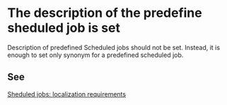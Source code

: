 # The description of the predefine sheduled job is set

Description of predefined Scheduled jobs should not be set. 
Instead, it is enough to set only synonym for a predefined scheduled job.

## See

[Sheduled jobs: localization requirements](https://its.1c.ru/db/v8std#content:767:hdoc:1)
